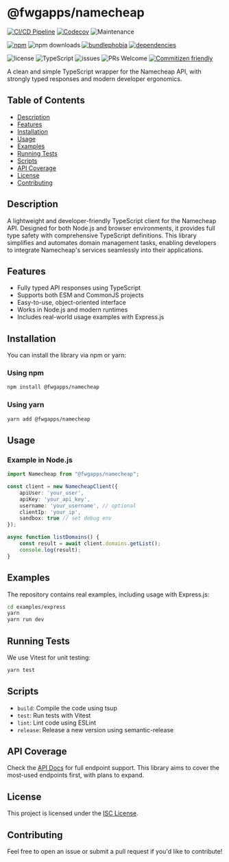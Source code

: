 # @fwgapps/namecheap

<!-- STATUS -->
[![CI/CD Pipeline](https://github.com/fwgapps/namecheap/actions/workflows/publish.yml/badge.svg)](https://github.com/fwgapps/namecheap/actions/workflows/publish.yml)
[![Codecov](https://codecov.io/gh/fwgapps/namecheap/branch/main/graph/badge.svg)](https://codecov.io/gh/fwgapps/namecheap)
![Maintenance](https://img.shields.io/maintenance/yes/2025)

<!-- NPM -->
[![npm](https://img.shields.io/npm/v/@fwgapps/namecheap)](https://www.npmjs.com/package/@fwgapps/namecheap)
![npm downloads](https://img.shields.io/npm/dm/@fwgapps/namecheap)
[![bundlephobia](https://img.shields.io/bundlephobia/minzip/@fwgapps/namecheap)](https://bundlephobia.com/result?p=@fwgapps/namecheap)
[![dependencies](https://img.shields.io/librariesio/release/npm/@fwgapps/namecheap)](https://libraries.io/npm/@fwgapps/namecheap)

<!-- META -->
![license](https://img.shields.io/npm/l/@fwgapps/namecheap)
![TypeScript](https://img.shields.io/badge/typescript-%233178C6.svg?logo=typescript)
![issues](https://img.shields.io/github/issues/fwgapps/namecheap)
![PRs Welcome](https://img.shields.io/badge/PRs-welcome-brightgreen.svg)
[![Commitizen friendly](https://img.shields.io/badge/commitizen-friendly-brightgreen.svg)](http://commitizen.github.io/cz-cli/)

A clean and simple TypeScript wrapper for the Namecheap API, with strongly typed responses and modern developer ergonomics.

## Table of Contents

- [Description](#description)
- [Features](#features)
- [Installation](#installation)
- [Usage](#usage)
- [Examples](#examples)
- [Running Tests](#running-tests)
- [Scripts](#scripts)
- [API Coverage](#api-coverage)
- [License](#license)
- [Contributing](#contributing)

## Description
A lightweight and developer-friendly TypeScript client for the Namecheap API. Designed for both Node.js and browser environments, it provides full type safety with comprehensive TypeScript definitions. This library simplifies and automates domain management tasks, enabling developers to integrate Namecheap's services seamlessly into their applications.

## Features
* Fully typed API responses using TypeScript
* Supports both ESM and CommonJS projects
* Easy-to-use, object-oriented interface
* Works in Node.js and modern runtimes
* Includes real-world usage examples with Express.js

## Installation
You can install the library via npm or yarn:

### Using npm
```bash
npm install @fwgapps/namecheap
```

### Using yarn
```bash
yarn add @fwgapps/namecheap
```

## Usage
### Example in Node.js
```ts
import Namecheap from "@fwgapps/namecheap";

const client = new NamecheapClient({
    apiUser: 'your_user',
    apiKey: 'your_api_key',
    username: 'your_username', // optional
    clientIp: 'your_ip',
    sandbox: true // set debug env
});

async function listDomains() {
    const result = await client.domains.getList();
    console.log(result);
}

```

## Examples
The repository contains real examples, including usage with Express.js:
```bash
cd examples/express
yarn
yarn run dev
```

## Running Tests
We use Vitest for unit testing:
```bash
yarn test
```

## Scripts
* `build`: Compile the code using tsup
* `test`: Run tests with Vitest
* `lint`: Lint code using ESLint
* `release`: Release a new version using semantic-release

## API Coverage
Check the [API Docs](https://www.namecheap.com/support/api/methods) for full endpoint support. This library aims to cover the most-used endpoints first, with plans to expand.

## License
This project is licensed under the [ISC License](./LICENSE).

## Contributing
Feel free to open an issue or submit a pull request if you'd like to contribute!

